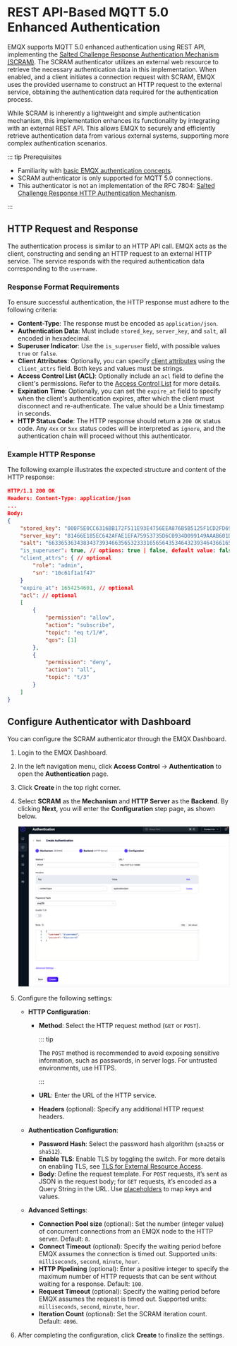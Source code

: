 # REST API-Based MQTT 5.0 Enhanced Authentication

EMQX supports MQTT 5.0 enhanced authentication using REST API, implementing the [Salted Challenge Response Authentication Mechanism (SCRAM)](https://en.wikipedia.org/wiki/Salted_Challenge_Response_Authentication_Mechanism). The SCRAM authenticator utilizes an external web resource to retrieve the necessary authentication data in this implementation. When enabled, and a client initiates a connection request with SCRAM, EMQX uses the provided username to construct an HTTP request to the external service, obtaining the authentication data required for the authentication process.

While SCRAM is inherently a lightweight and simple authentication mechanism, this implementation enhances its functionality by integrating with an external REST API. This allows EMQX to securely and efficiently retrieve authentication data from various external systems, supporting more complex authentication scenarios.

::: tip Prerequisites

- Familiarity with [basic EMQX authentication concepts](./authn.md).
- SCRAM authenticator is only supported for MQTT 5.0 connections.
- This authenticator is not an implementation of the RFC 7804: [Salted Challenge Response HTTP Authentication Mechanism](https://datatracker.ietf.org/doc/html/rfc7804). 

:::

## HTTP Request and Response

The authentication process is similar to an HTTP API call. EMQX acts as the client, constructing and sending an HTTP request to an external HTTP service. The service responds with the required authentication data corresponding to the `username`.

### Response Format Requirements

To ensure successful authentication, the HTTP response must adhere to the following criteria:

- **Content-Type**: The response must be encoded as `application/json`.
- **Authentication Data**: Must include `stored_key`, `server_key`, and `salt`, all encoded in hexadecimal.
- **Superuser Indicator**: Use the `is_superuser` field, with possible values `true` or `false`.
- **Client Attributes**: Optionally, you can specify [client attributes](../../client-attributes/client-attributes.md) using the `client_attrs` field. Both keys and values must be strings.
- **Access Control List (ACL)**: Optionally include an `acl` field to define the client's permissions. Refer to the [Access Control List](./jwt.md#access-control-list-optional) for more details.
- **Expiration Time**: Optionally, you can set the `expire_at` field to specify when the client's authentication expires, after which the client must disconnect and re-authenticate. The value should be a Unix timestamp in seconds.
- **HTTP Status Code**: The HTTP response should return a `200 OK` status code. Any `4xx` or `5xx` status codes will be interpreted as `ignore`, and the authentication chain will proceed without this authenticator.

### Example HTTP Response

The following example illustrates the expected structure and content of the HTTP response:

```json
HTTP/1.1 200 OK
Headers: Content-Type: application/json
...
Body:
{
    "stored_key": "008F5E0CC6316BB172F511E93E4756EEA876B5B5125F1CD2FD69A2C30F9A0D73",
    "server_key": "81466E185EC642AFAE1EFA75953735D6C0934D099149AAAB601D59F8F8162580",
    "salt": "6633653634383437393466356532333165656435346432393464366165393137"
    "is_superuser": true, // options: true | false, default value: false
    "client_attrs": { // optional 
        "role": "admin",
        "sn": "10c61f1a1f47"
    }
    "expire_at": 1654254601, // optional 
    "acl": // optional 
    [
        {
            "permission": "allow",
            "action": "subscribe",
            "topic": "eq t/1/#",
            "qos": [1]
        },
        {
            "permission": "deny",
            "action": "all",
            "topic": "t/3"
        }
    ]
}
```

## Configure Authenticator with Dashboard

You can configure the SCRAM authenticator through the EMQX Dashboard.

1. Login to the EMQX Dashboard.

2. In the left navigation menu, click **Access Control** -> **Authentication** to open the **Authentication** page.

3. Click **Create** in the top right corner.

4. Select **SCRAM** as the **Mechanism** and **HTTP Server** as the **Backend**. By clicking **Next**, you will enter the **Configuration** step page, as shown below.

   ![authn-scram-http](./assets/authn-scram-http.png)

5. Configure the following settings:

   - **HTTP Configuration**:

     - **Method**: Select the HTTP request method (`GET` or `POST`). 

       ::: tip

       The `POST` method is recommended to avoid exposing sensitive information, such as passwords, in server logs. For untrusted environments, use HTTPS. 

       :::

     - **URL**: Enter the URL of the HTTP service.

     - **Headers** (optional): Specify any additional HTTP request headers.

   - **Authentication Configuration**:

     - **Password Hash**: Select the password hash algorithm (`sha256` or `sha512`).
     - **Enable TLS**: Enable TLS by toggling the switch. For more details on enabling TLS, see [TLS for External Resource Access](../../network/overview.md#tls-for-external-resource-access).
     - **Body**: Define the request template. For `POST` requests, it’s sent as JSON in the request body; for `GET` requests, it’s encoded as a Query String in the URL. Use [placeholders](./authn.md#authentication-placeholders) to map keys and values.

   - **Advanced Settings**:

     - **Connection Pool size** (optional): Set the number (integer value) of concurrent connections from an EMQX node to the HTTP server. Default: `8`.
     - **Connect Timeout** (optional): Specify the waiting period before EMQX assumes the connection is timed out. Supported units: `milliseconds`, `second`, `minute`, `hour`.
     - **HTTP Pipelining** (optional): Enter a positive integer to specify the maximum number of HTTP requests that can be sent without waiting for a response. Default: `100`.
     - **Request Timeout** (optional): Specify the waiting period before EMQX assumes the request is timed out. Supported units: `milliseconds`, `second`, `minute`, `hour`.
     - **Iteration Count** (optional): Set the SCRAM iteration count. Default: `4096`.

6. After completing the configuration, click **Create** to finalize the settings.
